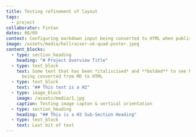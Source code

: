 ```yaml
---
title: Testing refinement of layout
tags:
  - project
collaborator: Fintan
dates: 08/09
context: Configuring markdown input being converted to HTML when published
image: /assets/media/hellraiser-uk-quad-poster.jpeg
content_blocks:
  - type: section_heading
    heading: "# Project Overview Title"
  - type: text_block
    text: Some text that has been *italiscised* and **bolded** to see how this is
      being converted from MD to HTML
  - type: text_block
    text: "## This text is a H2"
  - type: image_block
    image: /assets/media/1.jpg
    caption: Testing image capton & vertical orientation
  - type: section_heading
    heading: "## This is a H2 Sub-Section Heading"
  - type: text_block
    text: Last bit of text
---
```

